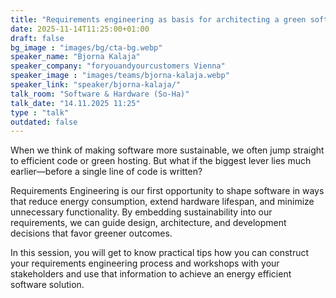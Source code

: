 ```yaml
---
title: "Requirements engineering as basis for architecting a green software 🇬🇧"
date: 2025-11-14T11:25:00+01:00
draft: false
bg_image : "images/bg/cta-bg.webp"
speaker_name: "Bjorna Kalaja"
speaker_company: "foryouandyourcustomers Vienna"
speaker_image : "images/teams/bjorna-kalaja.webp"
speaker_link: "speaker/bjorna-kalaja/"
talk_room: "Software & Hardware (So-Ha)"
talk_date: "14.11.2025 11:25"
type : "talk"
outdated: false
---
```


When we think of making software more sustainable, we often jump straight to efficient code or green hosting. But what if the biggest lever lies much earlier—before a single line of code is written?

Requirements Engineering is our first opportunity to shape software in ways that reduce energy consumption, extend hardware lifespan, and minimize unnecessary functionality. By embedding sustainability into our requirements, we can guide design, architecture, and development decisions that favor greener outcomes.

In this session, you will get to know practical tips how you can construct your requirements engineering process and workshops with your stakeholders and use that information to achieve an energy efficient software solution.
